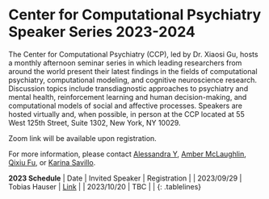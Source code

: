 # Center for Computational Psychiatry Speaker Series 2023-2024

The Center for Computational Psychiatry (CCP), led by Dr. Xiaosi Gu, hosts a monthly afternoon seminar series in which leading researchers from around the world present their latest findings in the fields of computational psychiatry, computational modeling, and cognitive neuroscience research. Discussion topics include transdiagnostic approaches to psychiatry and mental health, reinforcement learning and human decision-making, and computational models of social and affective processes. Speakers are hosted virtually and, when possible, in person at the CCP located at 55 West 125th Street, Suite 1302, New York, NY 10029.

Zoom link will be available upon registration.

For more information, please contact [Alessandra Y](Alessandra.yu@icahn.mssm.edu), [Amber McLaughlin](Amber.McLaughlin@icahn.mssm.edu), [Qixiu Fu](Qixiu.fu@icahn.mssm.edu), or [Karina Savillo](Karina.savillo@mssm.edu).

**2023 Schedule** 
| Date       | Invited Speaker | Registration |
| 2023/09/29 | Tobias Hauser   | [Link](https://forms.gle/S9jTkLc8W4yweuuKA) |
| 2023/10/20 | TBC             | |
{: .tablelines}
